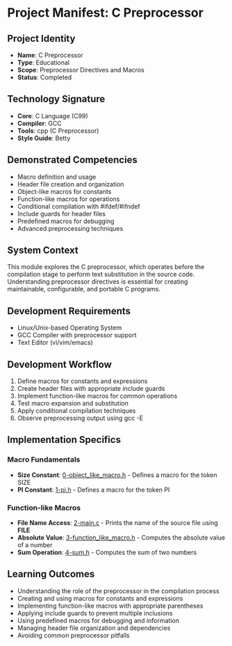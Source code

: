 # Project Manifest: C Preprocessor

## Project Identity
- **Name**: C Preprocessor
- **Type**: Educational
- **Scope**: Preprocessor Directives and Macros
- **Status**: Completed

## Technology Signature
- **Core**: C Language (C99)
- **Compiler**: GCC
- **Tools**: cpp (C Preprocessor)
- **Style Guide**: Betty

## Demonstrated Competencies
- Macro definition and usage
- Header file creation and organization
- Object-like macros for constants
- Function-like macros for operations
- Conditional compilation with #ifdef/#ifndef
- Include guards for header files
- Predefined macros for debugging
- Advanced preprocessing techniques

## System Context
This module explores the C preprocessor, which operates before the compilation stage to perform text substitution in the source code. Understanding preprocessor directives is essential for creating maintainable, configurable, and portable C programs.

## Development Requirements
- Linux/Unix-based Operating System
- GCC Compiler with preprocessor support
- Text Editor (vi/vim/emacs)

## Development Workflow
1. Define macros for constants and expressions
2. Create header files with appropriate include guards
3. Implement function-like macros for common operations
4. Test macro expansion and substitution
5. Apply conditional compilation techniques
6. Observe preprocessing output using gcc -E

## Implementation Specifics

### Macro Fundamentals
- **Size Constant**: [0-object_like_macro.h](./0-object_like_macro.h) - Defines a macro for the token SIZE
- **PI Constant**: [1-pi.h](./1-pi.h) - Defines a macro for the token PI

### Function-like Macros
- **File Name Access**: [2-main.c](./2-main.c) - Prints the name of the source file using __FILE__
- **Absolute Value**: [3-function_like_macro.h](./3-function_like_macro.h) - Computes the absolute value of a number
- **Sum Operation**: [4-sum.h](./4-sum.h) - Computes the sum of two numbers

## Learning Outcomes
- Understanding the role of the preprocessor in the compilation process
- Creating and using macros for constants and expressions
- Implementing function-like macros with appropriate parentheses
- Applying include guards to prevent multiple inclusions
- Using predefined macros for debugging and information
- Managing header file organization and dependencies
- Avoiding common preprocessor pitfalls